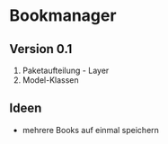 # Bookmanager
## Version 0.1

1. Paketaufteilung - Layer
2. Model-Klassen

## Ideen
* mehrere Books auf einmal speichern